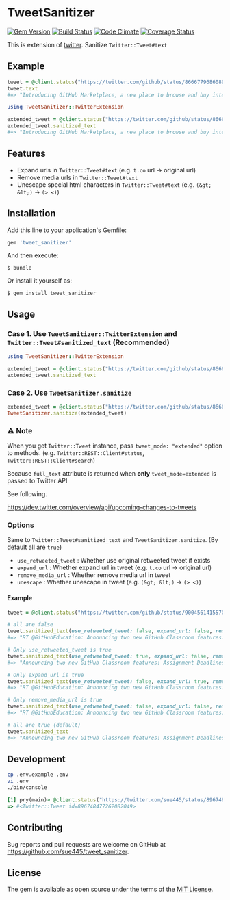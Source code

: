 # TweetSanitizer
[![Gem Version](https://badge.fury.io/rb/tweet_sanitizer.svg)](https://badge.fury.io/rb/tweet_sanitizer)
[![Build Status](https://travis-ci.org/sue445/tweet_sanitizer.svg?branch=master)](https://travis-ci.org/sue445/tweet_sanitizer)
[![Code Climate](https://codeclimate.com/github/sue445/tweet_sanitizer.png)](https://codeclimate.com/github/sue445/tweet_sanitizer)
[![Coverage Status](https://coveralls.io/repos/github/sue445/tweet_sanitizer/badge.svg?branch=master)](https://coveralls.io/github/sue445/tweet_sanitizer?branch=master)

This is extension of [twitter](https://github.com/sferik/twitter). Sanitize `Twitter::Tweet#text`

## Example
```ruby
tweet = @client.status("https://twitter.com/github/status/866677968608927744")
tweet.text
#=> "Introducing GitHub Marketplace, a new place to browse and buy integrations using your GitHub account.… https://t.co/dK0Tmcmm72"
```

```ruby
using TweetSanitizer::TwitterExtension

extended_tweet = @client.status("https://twitter.com/github/status/866677968608927744", tweet_mode: "extended")
extended_tweet.sanitized_text
#=> "Introducing GitHub Marketplace, a new place to browse and buy integrations using your GitHub account. https://github.com/blog/2359-introducing-github-marketplace-and-more-tools-to-customize-your-workflow"
```

## Features
* Expand urls in `Twitter::Tweet#text` (e.g. `t.co` url -> original url)
* Remove media urls in `Twitter::Tweet#text`
* Unescape special html characters in `Twitter::Tweet#text` (e.g. `(&gt; &lt;)` -> `(> <)`)

## Installation

Add this line to your application's Gemfile:

```ruby
gem 'tweet_sanitizer'
```

And then execute:

    $ bundle

Or install it yourself as:

    $ gem install tweet_sanitizer

## Usage
### Case 1. Use `TweetSanitizer::TwitterExtension` and `Twitter::Tweet#sanitized_text` (Recommended)
```ruby
using TweetSanitizer::TwitterExtension

extended_tweet = @client.status("https://twitter.com/github/status/866677968608927744", tweet_mode: "extended")
extended_tweet.sanitized_text
```

### Case 2. Use `TweetSanitizer.sanitize`
```ruby
extended_tweet = @client.status("https://twitter.com/github/status/866677968608927744", tweet_mode: "extended")
TweetSanitizer.sanitize(extended_tweet)
```

### :warning: Note
When you get `Twitter::Tweet` instance, pass `tweet_mode: "extended"` option to methods. (e.g. `Twitter::REST::Client#status`, `Twitter::REST::Client#search`)

Because `full_text` attribute is returned when **only** `tweet_mode=extended` is passed to Twitter API

See following.

https://dev.twitter.com/overview/api/upcoming-changes-to-tweets

### Options
Same to `Twitter::Tweet#sanitized_text` and `TweetSanitizer.sanitize`. (By default all are `true`)

* `use_retweeted_tweet` : Whether use original retweeted tweet if exists
* `expand_url` : Whether expand url in tweet (e.g. `t.co` url -> original url)
* `remove_media_url` : Whether remove media url in tweet
* `unescape` : Whether unescape in tweet (e.g. `(&gt; &lt;)` -> `(> <)`)

#### Example

```ruby
tweet = @client.status("https://twitter.com/github/status/900456141557080065", tweet_mode: "extended")

# all are false
tweet.sanitized_text(use_retweeted_tweet: false, expand_url: false, remove_media_url: false, unescape: false)
#=> "RT @GitHubEducation: Announcing two new GitHub Classroom features: Assignment Deadlines and Class Rosters: https://t.co/bNiJnlps5e https://…"

# Only use_retweeted_tweet is true
tweet.sanitized_text(use_retweeted_tweet: true, expand_url: false, remove_media_url: false, unescape: false)
#=> "Announcing two new GitHub Classroom features: Assignment Deadlines and Class Rosters: https://t.co/bNiJnlps5e https://t.co/C02G05tUvu"

# Only expand_url is true
tweet.sanitized_text(use_retweeted_tweet: false, expand_url: true, remove_media_url: false, unescape: false)
#=> "RT @GitHubEducation: Announcing two new GitHub Classroom features: Assignment Deadlines and Class Rosters: https://github.com/blog/2418-github-classroom-now-supports-deadlines-and-class-rosters https://…"

# Only remove_media_url is true
tweet.sanitized_text(use_retweeted_tweet: false, expand_url: false, remove_media_url: true, unescape: false)
#=> "RT @GitHubEducation: Announcing two new GitHub Classroom features: Assignment Deadlines and Class Rosters: https://t.co/bNiJnlps5e https://…"

# all are true (default)
tweet.sanitized_text
#=> "Announcing two new GitHub Classroom features: Assignment Deadlines and Class Rosters: https://github.com/blog/2418-github-classroom-now-supports-deadlines-and-class-rosters"
```

## Development

```bash
cp .env.example .env
vi .env
./bin/console
```

```ruby
[1] pry(main)> @client.status("https://twitter.com/sue445/status/896748477262082049", tweet_mode: "extended")
=> #<Twitter::Tweet id=896748477262082049>
```

## Contributing

Bug reports and pull requests are welcome on GitHub at https://github.com/sue445/tweet_sanitizer.

## License

The gem is available as open source under the terms of the [MIT License](http://opensource.org/licenses/MIT).
